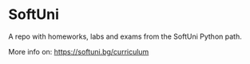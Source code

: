 # SoftUni
A repo with homeworks, labs and exams from the SoftUni Python path.

More info on: https://softuni.bg/curriculum
